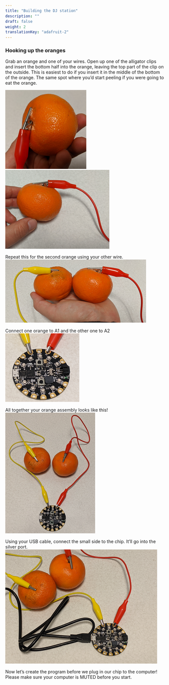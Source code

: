 ```yaml
---
title: "Building the DJ station"
description: ""
draft: false
weight: 2
translationKey: "adafruit-2"
---
```


### Hooking up the oranges 
Grab an orange and one of your wires. Open up one of the alligator clips and insert the bottom half into the orange, leaving the top part of the clip on the outside. This is easiest to do if you insert it in the middle of the bottom of the orange. The same spot where you’d start peeling if you were going to eat the orange.

![Cannot load image](img/setup1.png?classes=border,shadow)
![Cannot load image](img/setup2.png?classes=border,shadow)

Repeat this for the second orange using your other wire.
![Cannot load image](img/setup3.png?classes=border,shadow)

Connect one orange to A1 and the other one to A2 
![Cannot load image](img/setup4.png?classes=border,shadow)

All together your orange assembly looks like this! 
![Cannot load image](img/setup5.png?classes=border,shadow)

Using your USB cable, connect the small side to the chip. It’ll go into the silver port.
![Cannot load image](img/setup6.png?classes=border,shadow)

Now let’s create the program before we plug in our chip to the computer! Please make sure your computer is MUTED before you start. 
